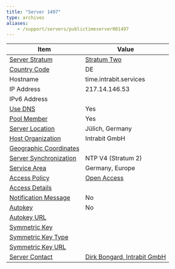 ```yaml
---
title: "Server 1497"
type: archives
aliases:
    - /support/servers/publictimeserver001497
---
```


| Item | Value |
| ----- | ----- |
| [Server Stratum](/support/servers/serverstratum) | [Stratum Two](/support/servers/stratumtwotimeservers) |
| [Country Code](/support/servers/countrycode) | DE |
| Hostname |  time.intrabit.services |
| IP Address |  217.14.146.53 |
| IPv6 Address | |
| [Use DNS](/support/servers/usedns) | Yes |
| [Pool Member](/support/servers/poolmember) | Yes |
| [Server Location](/support/servers/serverlocation) |  Jülich, Germany |
| [Host Organization](/support/servers/hostorganization) |  Intrabit GmbH |
| [ Geographic Coordinates](/support/servers/geographiccoordinates) | |
| [Server Synchronization](/support/servers/serversynchronization) |  NTP V4 (Stratum 2)  |
| [Service Area](/support/servers/servicearea) |  Germany, Europe |
| [Access Policy](/support/servers/accesspolicy) | [Open Access](/support/servers/openaccess) |
| [Access Details](/support/servers/accessdetails) |  |
| [Notification Message](/support/servers/notificationmessage) | No |
| [Autokey](/support/servers/autokey) | No |
| [Autokey URL](/support/servers/autokeyurl) | |
| [Symmetric Key](/support/servers/symmetrickey) | |
| [Symmetric Key Type](/support/servers/symmetrickeytype) | |
| [Symmetric Key URL](/support/servers/symmetrickeyurl) | |
| [Server Contact](/support/servers/servercontact) | [Dirk Bongard, Intrabit GmbH](https://www.intrabit.de) |